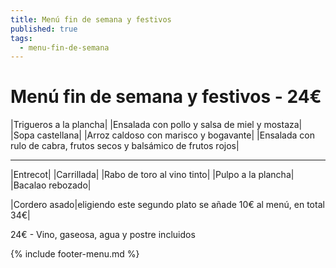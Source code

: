 ```yaml
---
title: Menú fin de semana y festivos
published: true
tags:
  - menu-fin-de-semana
---
```



# Menú fin de semana y festivos - 24€

|Trigueros a la plancha|
|Ensalada con pollo y salsa de miel y mostaza|
|Sopa castellana|
|Arroz caldoso con marisco y bogavante|
|Ensalada con rulo de cabra, frutos secos y balsámico de frutos rojos|

------

|Entrecot|
|Carrillada|
|Rabo de toro al vino tinto|
|Pulpo a la plancha|
|Bacalao rebozado|

|Cordero asado|eligiendo este segundo plato se añade 10€ al menú, en total 34€|

24€ - Vino, gaseosa, agua y postre incluidos

{% include footer-menu.md %}
